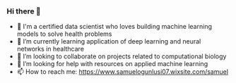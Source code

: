 ### Hi there 👋

- 🔭 I'm a certified data scientist who loves building machine learning models to solve health problems 
- 🌱 I’m currently learning application of deep learning and neural networks in healthcare
- 👯 I’m looking to collaborate on projects related to computational biology
- 🤔 I’m looking for help with resources on applied machine learning
- 📫 How to reach me: https://www.samuelogunlusi07.wixsite.com/samuel

